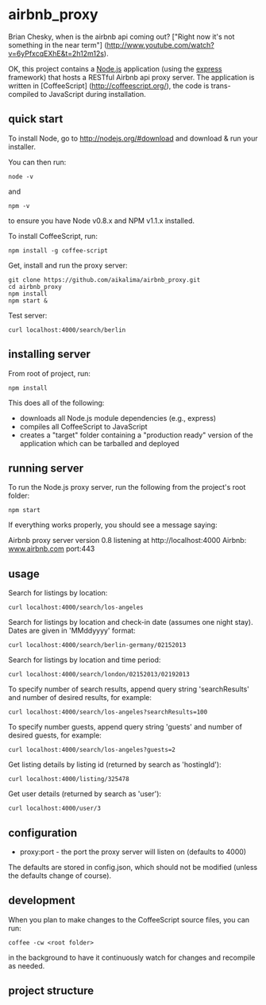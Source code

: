 airbnb_proxy
============

Brian Chesky, when is the airbnb api coming out? ["Right now it's not something in the near term"] (http://www.youtube.com/watch?v=6yPfxcqEXhE&t=2h12m12s).

OK, this project contains a [Node.js](http://nodejs.org/) application (using the [express](http://expressjs.com/) framework) that hosts a RESTful Airbnb api proxy server.
The application is written in [CoffeeScript] (http://coffeescript.org/), the code is trans-compiled to JavaScript during installation.

quick start
-----------
To install Node, go to http://nodejs.org/#download and download & run your installer.

You can then run:

    node -v

and

    npm -v

to ensure you have Node v0.8.x and NPM v1.1.x installed.

To install CoffeeScript, run:
```
npm install -g coffee-script
```

Get, install and run the proxy server:
```
git clone https://github.com/aikalima/airbnb_proxy.git
cd airbnb_proxy
npm install
npm start &
```

Test server:
```
curl localhost:4000/search/berlin
```

installing server
-----------------
From root of project, run:

    npm install

This does all of the following:

 * downloads all Node.js module dependencies (e.g., express)
 * compiles all CoffeeScript to JavaScript
 * creates a "target" folder containing a "production ready" version of the application which can be tarballed and deployed


running server
--------------
To run the Node.js proxy server, run the following from the project's root folder:

    npm start

If everything works properly, you should see a message saying:

   Airbnb proxy server version 0.8 listening at http://localhost:4000
   Airbnb: www.airbnb.com port:443


usage
-----

Search for listings by location:
```
curl localhost:4000/search/los-angeles
```
Search for listings by location and check-in date (assumes one night stay). Dates are given in 'MMddyyyy' format:
```
curl localhost:4000/search/berlin-germany/02152013
```
Search for listings by location and time period:
```
curl localhost:4000/search/london/02152013/02192013
```
To specify number of search results, append query string 'searchResults' and number of desired results, for example:
```
curl localhost:4000/search/los-angeles?searchResults=100
```
To specify number guests, append query string 'guests' and number of desired guests, for example:
```
curl localhost:4000/search/los-angeles?guests=2
```

Get listing details by listing id (returned by search as 'hostingId'):
```
curl localhost:4000/listing/325478
```

Get user details (returned by search as 'user'):
```
curl localhost:4000/user/3
```

configuration
-------------

  * proxy:port - the port the proxy server will listen on (defaults to 4000)

The defaults are stored in config.json, which should not be modified (unless the defaults change of course).


development
-----------

When you plan to make changes to the CoffeeScript source files, you can run:

    coffee -cw <root folder>

in the background to have it continuously watch for changes and recompile as needed.


project structure
-----------------



